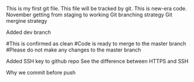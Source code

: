This is my first git file.
This file will be tracked by git.
This is new-era code.
November
getting from staging to working
Git branching strategy
Git mergine strategy





Added dev branch

#This is confirmed as clean
#Code is ready to merge to the master branch
#Please do not make any changes to the master branch

Added SSH key to github repo
See the difference between HTTPS and SSH

Why we commit before push
